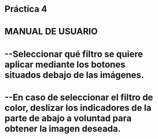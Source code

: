  # Práctica 4

# MANUAL DE USUARIO
# --Seleccionar qué filtro se quiere aplicar mediante los botones situados debajo de las imágenes.
# --En caso de seleccionar el filtro de color, deslizar los indicadores de la parte de abajo a voluntad para obtener la imagen deseada.